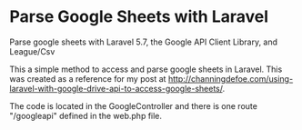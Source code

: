 # Parse Google Sheets with Laravel

Parse google sheets with Laravel 5.7, the Google API Client Library, and League/Csv

This a simple method to access and parse google sheets in Laravel. This was created as a reference for my post at http://channingdefoe.com/using-laravel-with-google-drive-api-to-access-google-sheets/.

The code is located in the GoogleController and there is one route "/googleapi" defined in the web.php file.

